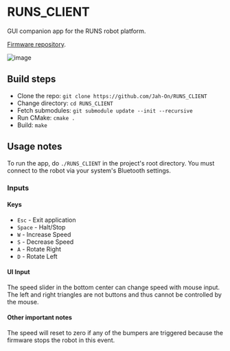 # RUNS_CLIENT

GUI companion app for the RUNS robot platform.

[Firmware repository](https://github.com/Jah-On/RUNS_FIRMWARE).

![image](https://github.com/Jah-On/RUNS_CLIENT/assets/58399643/dbf004c2-17c2-4c75-93bb-4219f0821241)

<!-- TODO: Add screenshot and maybe demo video -->

## Build steps

- Clone the repo: `git clone https://github.com/Jah-On/RUNS_CLIENT`
- Change directory: `cd RUNS_CLIENT`
- Fetch submodules: `git submodule update --init --recursive`
- Run CMake: `cmake .`
- Build: `make`

## Usage notes

To run the app, do `./RUNS_CLIENT` in the project's root directory. You must connect to the robot via your system's Bluetooth settings.

### Inputs

#### Keys

- `Esc`   - Exit application
- `Space` - Halt/Stop
- `W`     - Increase Speed
- `S`     - Decrease Speed
- `A`     - Rotate   Right
- `D`     - Rotate   Left

#### UI Input

The speed slider in the bottom center can change speed with mouse input. The left and right triangles are not buttons and thus cannot be controlled by the mouse.

#### Other important notes

The speed will reset to zero if any of the bumpers are triggered because the firmware stops the robot in this event.
